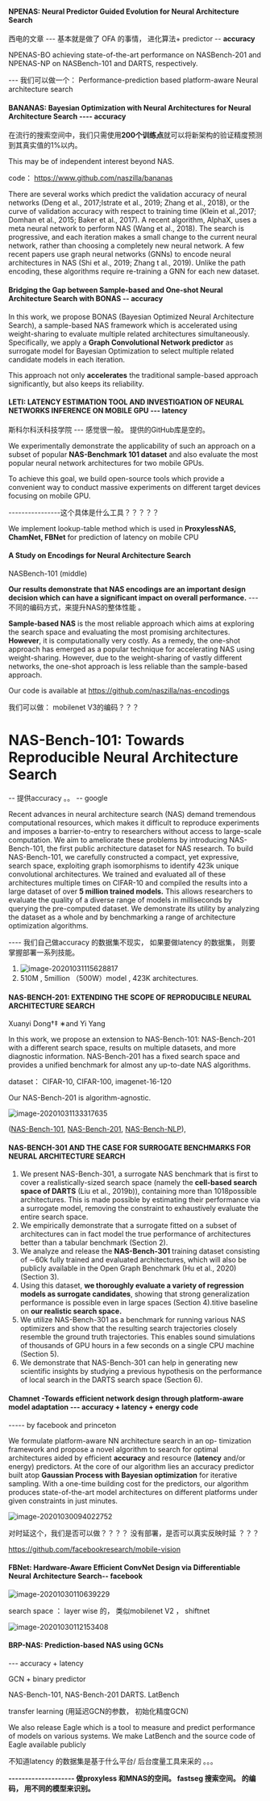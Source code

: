 #### NPENAS: Neural Predictor Guided Evolution for Neural Architecture Search

西电的文章   ---  基本就是做了 OFA 的事情， 进化算法+ predictor  -- **accuracy** 

NPENAS-BO achieving state-of-the-art performance on NASBench-201 and  NPENAS-NP on NASBench-101 and DARTS, respectively.



--- 我们可以做一个： Performance-prediction based platform-aware Neural architecture search 



#### BANANAS: Bayesian Optimization with Neural Architectures for Neural Architecture Search ----  accuracy 

在流行的搜索空间中，我们只需使用**200个训练点**就可以将新架构的验证精度预测到其真实值的1%以内。

This may be of independent interest beyond NAS.

code：  https://www.github.com/naszilla/bananas

There are several works which predict the validation accuracy of neural networks (Deng et al., 2017;Istrate et al., 2019; Zhang et al., 2018), or the curve of validation accuracy with respect to training time (Klein et al.,2017; Domhan et al., 2015; Baker et al., 2017). A recent algorithm, AlphaX, uses a meta neural network to perform NAS (Wang et al., 2018). The search is progressive, and each iteration makes a small change to the current neural network, rather than choosing a completely new neural network.
A few recent papers use graph neural networks (GNNs) to encode neural architectures in NAS (Shi et al., 2019; Zhang t al., 2019). Unlike the path encoding, these algorithms require re-training a GNN for each new dataset. 



#### Bridging the Gap between Sample-based and One-shot Neural Architecture Search with BONAS  -- accuracy

 In this work, we propose
BONAS (Bayesian Optimized Neural Architecture Search), a sample-based NAS
framework which is accelerated using weight-sharing to evaluate multiple related
architectures simultaneously. Specifically, we apply a **Graph Convolutional Network predictor** as surrogate model for Bayesian Optimization to select multiple
related candidate models in each iteration.

This approach not only **accelerates** the traditional sample-based approach significantly, but also keeps its reliability.





#### LETI: LATENCY ESTIMATION TOOL AND INVESTIGATION OF NEURAL NETWORKS INFERENCE ON MOBILE GPU  --- latency 

 斯科尔科沃科技学院   --- 感觉很一般。 提供的GitHub库是空的。

We experimentally demonstrate the applicability of such an
approach on a subset of popular **NAS-Benchmark 101 dataset** and also evaluate the most popular
neural network architectures for two mobile GPUs. 



 To achieve this goal, we build open-source tools which provide a convenient way to conduct massive experiments on different target devices focusing on mobile GPU.

----------------这个具体是什么工具？？？？？



We implement lookup-table method which is used in **ProxylessNAS, ChamNet, FBNet** for prediction of latency on mobile CPU





#### A Study on Encodings for Neural Architecture Search

NASBench-101 (middle)

**Our results demonstrate that NAS encodings are an important design decision which can have a significant impact on overall performance.**   --- 不同的编码方式，来提升NAS的整体性能 。

**Sample-based NAS** is the most reliable approach which
aims at exploring the search space and evaluating the most promising architectures.
**However**, it is computationally very costly. As a remedy, the one-shot approach
has emerged as a popular technique for accelerating NAS using weight-sharing.
However, due to the weight-sharing of vastly different networks, the one-shot
approach is less reliable than the sample-based approach.

Our code is available at https://github.com/naszilla/nas-encodings

我们可以做： mobilenet V3的编码？？？



# NAS-Bench-101: Towards Reproducible Neural Architecture Search  

-- 提供accuracy 。。    -- google 

Recent advances in neural architecture search (NAS) demand tremendous computational resources, which makes it difficult to reproduce experiments and imposes a barrier-to-entry to researchers without access to large-scale computation. We aim to ameliorate these problems by introducing NAS-Bench-101, the first public architecture dataset for NAS research. To build NAS-Bench-101, we carefully constructed a compact, yet expressive, search space, exploiting graph isomorphisms to identify 423k unique convolutional architectures. We trained and evaluated all of these architectures multiple times on CIFAR-10 and compiled the results into a large dataset of over **5 million trained models.** This allows researchers to evaluate the quality of a diverse range of models in milliseconds by querying the pre-computed dataset. We demonstrate its utility by analyzing the dataset as a whole and by benchmarking a range of architecture optimization algorithms. 

---- 我们自己做accuracy 的数据集不现实， 如果要做latency 的数据集， 则要掌握部署一系列技能。



1. ![image-20201031115628817](C:\Users\Lenovo\AppData\Roaming\Typora\typora-user-images\image-20201031115628817.png)
2.  510M ,   5million （500W）model ,  423K  architectures.

#### NAS-BENCH-201: EXTENDING THE SCOPE OF REPRODUCIBLE NEURAL ARCHITECTURE SEARCH
Xuanyi Dong†‡ ∗and Yi Yang

In this work, we propose an extension to NAS-Bench-101: NAS-Bench-201 with a different search space, results on multiple datasets, and more diagnostic information. NAS-Bench-201 has a fixed search space and provides a unified benchmark for almost any up-to-date NAS algorithms.

dataset：  CIFAR-10, CIFAR-100, imagenet-16-120

Our NAS-Bench-201 is algorithm-agnostic.



![image-20201031133317635](C:\Users\Lenovo\AppData\Roaming\Typora\typora-user-images\image-20201031133317635.png)



  ([NAS-Bench-101](https://arxiv.org/abs/1902.09635), [NAS-Bench-201](https://arxiv.org/abs/2001.00326), [NAS-Bench-NLP](https://arxiv.org/abs/2006.07116)),  

#### NAS-BENCH-301 AND THE CASE FOR SURROGATE BENCHMARKS FOR NEURAL ARCHITECTURE SEARCH

1. We present NAS-Bench-301, a surrogate NAS benchmark that is first to cover a realistically-sized
search space (namely the **cell-based search space of DARTS** (Liu et al., 2019b)), containing
more than 1018possible architectures. This is made possible by estimating their performance via
a surrogate model, removing the constraint to exhaustively evaluate the entire search space.
2. We empirically demonstrate that a surrogate fitted on a subset of architectures can in fact model
the true performance of architectures better than a tabular benchmark (Section 2).
3. We analyze and release the **NAS-Bench-301** training dataset consisting of ∼60k fully trained and
evaluated architectures, which will also be publicly available in the Open Graph Benchmark (Hu
et al., 2020) (Section 3).
4. Using this dataset, **we thoroughly evaluate a variety of regression models as surrogate candidates**, showing that strong generalization performance is possible even in large spaces (Section 4).titive baseline on **our realistic search space.**
5. We utilize NAS-Bench-301 as a benchmark for running various NAS optimizers and show that
the resulting search trajectories closely resemble the ground truth trajectories. This enables sound
simulations of thousands of GPU hours in a few seconds on a single CPU machine (Section 5).
6. We demonstrate that NAS-Bench-301 can help in generating new scientific insights by studying
a previous hypothesis on the performance of local search in the DARTS search space (Section 6).





#### Chamnet -Towards efficient network design through platform-aware model adaptation   --- accuracy + latency + energy   code

----- by facebook and princeton 

We
formulate platform-aware NN architecture search in an op-
timization framework and propose a novel algorithm to
search for optimal architectures aided by efficient **accuracy**
and resource (**latency** and/or energy) predictors. At the core
of our algorithm lies an accuracy predictor built atop **Gaussian Process with Bayesian optimization** for iterative sampling. With a one-time building cost for the predictors, our
algorithm produces state-of-the-art model architectures on
different platforms under given constraints in just minutes.

![image-20201030094022752](C:\Users\Lenovo\AppData\Roaming\Typora\typora-user-images\image-20201030094022752.png)

对时延这个，我们是否可以做？？？？ 没有部署，是否可以真实反映时延 ？？？

 https://github.com/facebookresearch/mobile-vision 



#### FBNet: Hardware-Aware Efficient ConvNet Design via Differentiable Neural Architecture Search-- facebook  

![image-20201030110639229](C:\Users\Lenovo\AppData\Roaming\Typora\typora-user-images\image-20201030110639229.png)

search space ： layer wise 的， 类似mobilenet V2  ， shiftnet

![image-20201030112153408](C:\Users\Lenovo\AppData\Roaming\Typora\typora-user-images\image-20201030112153408.png)





#### BRP-NAS: Prediction-based NAS using GCNs

--- accuracy   +   latency 

GCN  + binary predictor 

NAS-Bench-101,  NAS-Bench-201 DARTS.  LatBench

transfer learning   (用延迟GCN的参数， 初始化精度GCN)

We also release Eagle which is a tool to measure and
predict performance of models on various systems. We make LatBench and the source code
of Eagle available publicly

不知道latency 的数据集是基于什么平台/ 后台度量工具来采的 。。。



**-------------------- 做proxyless 和MNAS的空间。 fastseg 搜索空间。 的编码， 用不同的模型来识别。**